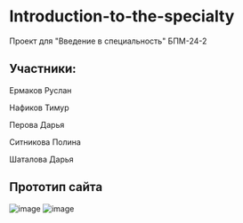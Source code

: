 # Introduction-to-the-specialty
Проект для "Введение в специальность" БПМ-24-2
## Участники:
Ермаков Руслан

Нафиков Тимур

Перова Дарья

Ситникова Полина

Шаталова Дарья

## Прототип сайта
![image](https://github.com/user-attachments/assets/2b3a3c5f-5122-47ab-879f-744d8475d35f)
![image](https://github.com/user-attachments/assets/ed01f5ba-6dd8-4c86-83bf-c794c093782e)
